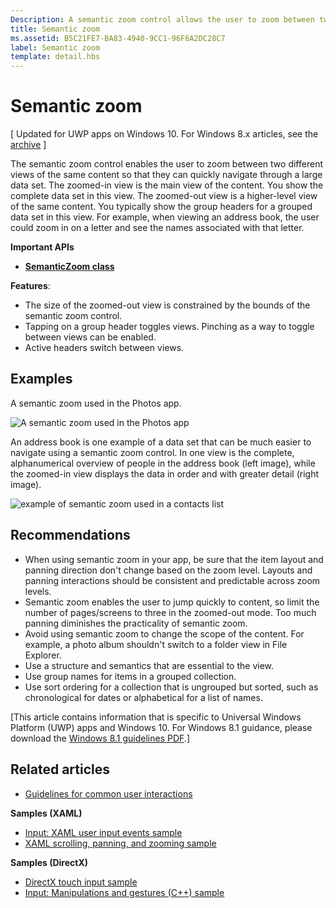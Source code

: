 ```yaml
---
Description: A semantic zoom control allows the user to zoom between two different semantic views of the same data set.
title: Semantic zoom
ms.assetid: B5C21FE7-BA83-4940-9CC1-96F6A2DC28C7
label: Semantic zoom
template: detail.hbs
---
```


# Semantic zoom

\[ Updated for UWP apps on Windows 10. For Windows 8.x articles, see the [archive](http://go.microsoft.com/fwlink/p/?linkid=619132) \]

The semantic zoom control enables the user to zoom between two different views of the same content so that they can quickly navigate through a large data set. The zoomed-in view is the main view of the content. You show the complete data set in this view. The zoomed-out view is a higher-level view of the same content. You typically show the group headers for a grouped data set in this view. For example, when viewing an address book, the user could zoom in on a letter and see the names associated with that letter. 

**Important APIs**

-   [**SemanticZoom class**](https://msdn.microsoft.com/library/windows/apps/hh702601)

**Features**:

-   The size of the zoomed-out view is constrained by the bounds of the semantic zoom control.
-   Tapping on a group header toggles views. Pinching as a way to toggle between views can be enabled.
-   Active headers switch between views.

## Examples

A semantic zoom used in the Photos app.

![A semantic zoom used in the Photos app](images/control-examples/semantic-zoom-photos.png)

An address book is one example of a data set that can be much easier to navigate using a semantic zoom control. In one view is the complete, alphanumerical overview of people in the address book (left image), while the zoomed-in view displays the data in order and with greater detail (right image).

![example of semantic zoom used in a contacts list](images/semanticzoom-win10.png)

## Recommendations

-   When using semantic zoom in your app, be sure that the item layout and panning direction don't change based on the zoom level. Layouts and panning interactions should be consistent and predictable across zoom levels.
-   Semantic zoom enables the user to jump quickly to content, so limit the number of pages/screens to three in the zoomed-out mode. Too much panning diminishes the practicality of semantic zoom.
-   Avoid using semantic zoom to change the scope of the content. For example, a photo album shouldn't switch to a folder view in File Explorer.
-   Use a structure and semantics that are essential to the view.
-   Use group names for items in a grouped collection.
-   Use sort ordering for a collection that is ungrouped but sorted, such as chronological for dates or alphabetical for a list of names.

\[This article contains information that is specific to Universal Windows Platform (UWP) apps and Windows 10. For Windows 8.1 guidance, please download the [Windows 8.1 guidelines PDF](https://go.microsoft.com/fwlink/p/?linkid=258743).\]

## Related articles

* [Guidelines for common user interactions](https://dev.windows.com/design/inputs-devices)


**Samples (XAML)**
* [Input: XAML user input events sample](http://go.microsoft.com/fwlink/p/?linkid=226855)
* [XAML scrolling, panning, and zooming sample](http://go.microsoft.com/fwlink/p/?linkid=251717)

**Samples (DirectX)**
* [DirectX touch input sample](http://go.microsoft.com/fwlink/p/?LinkID=231627)
* [Input: Manipulations and gestures (C++) sample](http://go.microsoft.com/fwlink/p/?linkid=231605)
 

 






<!--HONumber=Jun16_HO1-->


